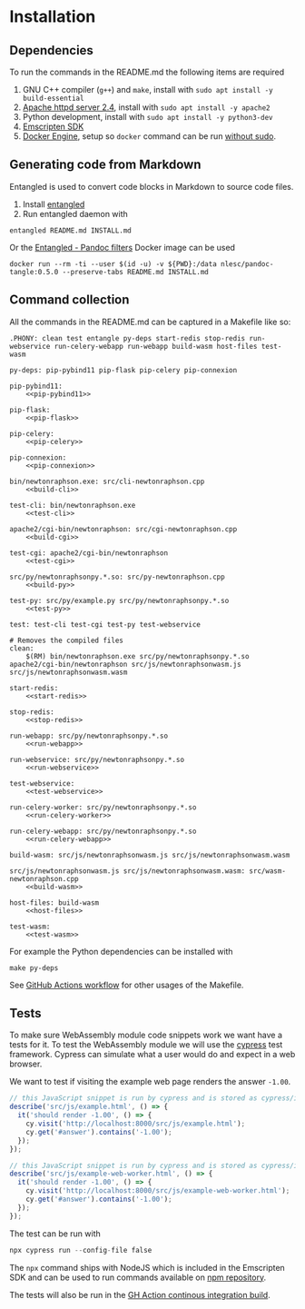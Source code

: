 # Installation

## Dependencies

To run the commands in the README.md the following items are required

1. GNU C++ compiler (`g++`) and `make`, install with `sudo apt install -y build-essential`
1. [Apache httpd server 2.4](http://httpd.apache.org/), install with `sudo apt install -y apache2`
1. Python development, install with `sudo apt install -y python3-dev`
1. [Emscripten SDK](https://emscripten.org/docs/getting_started/downloads.html)
1. [Docker Engine](https://docs.docker.com/install/), setup so `docker` command can be run [without sudo](https://docs.docker.com/engine/install/linux-postinstall/#manage-docker-as-a-non-root-user).

## Generating code from Markdown

Entangled is used to convert code blocks in Markdown to source code files.

1. Install [entangled](https://github.com/entangled/entangled)
2. Run entangled daemon with

```shell
entangled README.md INSTALL.md
```

Or the [Entangled - Pandoc filters](https://github.com/entangled/filters) Docker image can be used

```shell
docker run --rm -ti --user $(id -u) -v ${PWD}:/data nlesc/pandoc-tangle:0.5.0 --preserve-tabs README.md INSTALL.md
```

## Command collection

All the commands in the README.md can be captured in a Makefile like so:

```{.makefile file=Makefile}
.PHONY: clean test entangle py-deps start-redis stop-redis run-webservice run-celery-webapp run-webapp build-wasm host-files test-wasm

py-deps: pip-pybind11 pip-flask pip-celery pip-connexion

pip-pybind11:
	<<pip-pybind11>>

pip-flask:
	<<pip-flask>>

pip-celery:
	<<pip-celery>>

pip-connexion:
	<<pip-connexion>>

bin/newtonraphson.exe: src/cli-newtonraphson.cpp
	<<build-cli>>

test-cli: bin/newtonraphson.exe
	<<test-cli>>

apache2/cgi-bin/newtonraphson: src/cgi-newtonraphson.cpp
	<<build-cgi>>

test-cgi: apache2/cgi-bin/newtonraphson
	<<test-cgi>>

src/py/newtonraphsonpy.*.so: src/py-newtonraphson.cpp
	<<build-py>>

test-py: src/py/example.py src/py/newtonraphsonpy.*.so
	<<test-py>>

test: test-cli test-cgi test-py test-webservice

# Removes the compiled files
clean:
	$(RM) bin/newtonraphson.exe src/py/newtonraphsonpy.*.so apache2/cgi-bin/newtonraphson src/js/newtonraphsonwasm.js  src/js/newtonraphsonwasm.wasm

start-redis:
	<<start-redis>>

stop-redis:
	<<stop-redis>>

run-webapp: src/py/newtonraphsonpy.*.so
	<<run-webapp>>

run-webservice: src/py/newtonraphsonpy.*.so
	<<run-webservice>>

test-webservice:
	<<test-webservice>>

run-celery-worker: src/py/newtonraphsonpy.*.so
	<<run-celery-worker>>

run-celery-webapp: src/py/newtonraphsonpy.*.so
	<<run-celery-webapp>>

build-wasm: src/js/newtonraphsonwasm.js src/js/newtonraphsonwasm.wasm

src/js/newtonraphsonwasm.js src/js/newtonraphsonwasm.wasm: src/wasm-newtonraphson.cpp
	<<build-wasm>>

host-files: build-wasm
	<<host-files>>

test-wasm:
	<<test-wasm>>

```

For example the Python dependencies can be installed with

```shell
make py-deps
```

See [GitHub Actions workflow](.github/workflows/main.yml) for other usages of the Makefile.

## Tests

To make sure WebAssembly module code snippets work we want have a tests for it.
To test the WebAssembly module we will use the [cypress](https://www.cypress.io/) test framework.
Cypress can simulate what a user would do and expect in a web browser.

We want to test if visiting the example web page renders the answer `-1.00`.

```{.js file=cypress/integration/example_spec.js}
// this JavaScript snippet is run by cypress and is stored as cypress/integration/example_spec.js
describe('src/js/example.html', () => {
  it('should render -1.00', () => {
    cy.visit('http://localhost:8000/src/js/example.html');
    cy.get('#answer').contains('-1.00');
  });
});
```

```{.js file=cypress/integration/example-web-worker_spec.js}
// this JavaScript snippet is run by cypress and is stored as cypress/integration/example-web-worker_spec.js
describe('src/js/example-web-worker.html', () => {
  it('should render -1.00', () => {
    cy.visit('http://localhost:8000/src/js/example-web-worker.html');
    cy.get('#answer').contains('-1.00');
  });
});
```

The test can be run with

```{.awk #test-wasm}
npx cypress run --config-file false
```

The `npx` command ships with NodeJS which is included in the Emscripten SDK and can be used to run commands available on [npm repository](https://npmjs.com/).

The tests will also be run in the [GH Action continous integration build](.github/workflows/main.yml).
